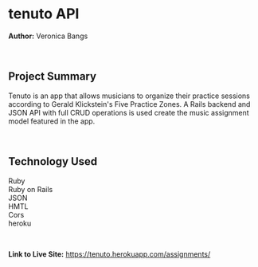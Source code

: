 # tenuto API

**Author:** Veronica Bangs

</br>

## Project Summary
Tenuto is an app that allows musicians to organize their practice sessions according to Gerald Klickstein's Five Practice Zones.  A Rails backend and JSON API with full CRUD operations is used create the music assignment model featured in the app.


</br>


## Technology Used
Ruby </br>
Ruby on Rails </br>
JSON </br>
HMTL </br>
Cors </br>
heroku </br>


</br>



**Link to Live Site:** https://tenuto.herokuapp.com/assignments/
